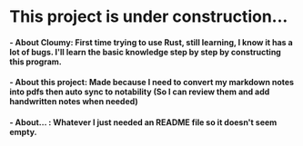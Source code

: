 # This project is under construction...  

#### - About Cloumy: First time trying to use Rust, still learning, I know it has a lot of bugs. I'll learn the basic knowledge step by step by constructing this program. 
#### - About this project: Made because I need to convert my markdown notes into pdfs then auto sync to notability (So I can review them and add handwritten notes when needed)
#### - About... : Whatever I just needed an README file so it doesn't seem empty.
